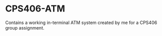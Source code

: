 # CPS406-ATM
Contains a working in-terminal ATM system created by me for a CPS406 group assignment.
